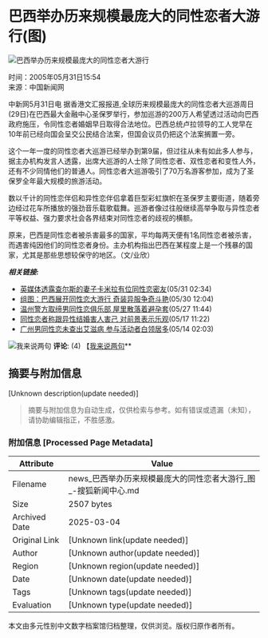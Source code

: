 # 巴西举办历来规模最庞大的同性恋者大游行(图)

![巴西举办历来规模最庞大的同性恋者大游行](https://photocdn.sohu.com/20050531/Img225772228.jpg)

时间：2005年05月31日15:54  
来源：中国新闻网  

中新网5月31日电 据香港文汇报报道,全球历来规模最庞大的同性恋者大巡游周日(29日)在巴西最大金融中心圣保罗举行，参加巡游的200万人希望透过活动向巴西政府施压，令同性恋者婚姻早日取得合法地位。巴西总统卢拉领导的工人党早在10年前已经向国会呈交公民结合法案，但国会议员仍把这个法案搁置一旁。

这个一年一度的同性恋者大巡游已经举办到第9届，但过往从未有如此多人参与，据主办机构发言人透露，出席大巡游的人士除了同性恋者、双性恋者和变性人外，还有不少同情他们的普通人。同性恋者大巡游吸引了70万名游客参加，成为了圣保罗全年最大规模的旅游活动。

数以千计的同性恋伴侣和异性恋伴侣拿着巨型彩虹旗帜在圣保罗主要街道，随着旁边经过花车所播放的强劲音乐载歌载舞。巡游者像过往般继续高举争取与异性恋者平等权益、强力要求社会各界结束对同性恋者的歧视的横额。

原来，巴西是同性恋者被杀害最多的国家，平均每两天便有1名同性恋者被杀害，而遇害纯因他们的同性恋者身份。主办机构指出巴西在某程度上是一个残暴的国家，尤其是那些思想较保守的地区。（文/业欣）

***相关链接:***  
- [英媒体透露查尔斯的妻子卡米拉有位同性恋密友](https://news.sohu.com/20050531/n225760611.shtml)(05/31 02:34)  
- [组图：巴西展开同性恋大游行 奇装异服争奇斗艳](https://news.sohu.com/20050530/n225753462.shtml)(05/30 12:04)  
- [温州警方取缔男同性恋俱乐部 屋里散落着避孕套](https://news.sohu.com/20050527/n225726804.shtml)(05/27 11:44)  
- [同性恋者称跟异性结婚害人害己 对前景表示乐观](https://news.sohu.com/20050517/n225596723.shtml)(05/17 11:22)  
- [广州男同性恋未查出艾滋病 参与活动者白领居多](https://news.sohu.com/20050514/n225557154.shtml)(05/14 02:03)  

![我来说两句](https://images.sohu.com/ccc.gif)
**评论**: (4) 【[我来说两句](https://comment.news.sohu.com/comment/topic.jsp?id=225772227)**
<!-- tcd_original_link http://news.sohu.com/20050531/n225772227.shtml -->


## 摘要与附加信息

<!-- tcd_abstract -->
[Unknown description(update needed)]
<!-- tcd_abstract_end -->

> 摘要与附加信息为自动生成，仅供检索与参考。如有错误或遗漏（未知），请协助编辑指正，不胜感激。

### 附加信息 [Processed Page Metadata]

| Attribute       | Value                                  |
|-----------------|----------------------------------------|
| Filename        | news_巴西举办历来规模最庞大的同性恋者大游行_图_-搜狐新闻中心.md                             |
| Size            | 2507 bytes                           |
| Archived Date   | 2025-03-04                             |
| Original Link   | [Unknown link(update needed)]                       |
| Author          | [Unknown author(update needed)]                               |
| Region          | [Unknown region(update needed)]                               |
| Date            | [Unknown date(update needed)]                                 |
| Tags            | [Unknown tags(update needed)]                                 |
| Evaluation            | [Unknown type(update needed)]                                 |
<!-- tcd_table_end -->

本文由多元性别中文数字档案馆归档整理，仅供浏览。版权归原作者所有。
